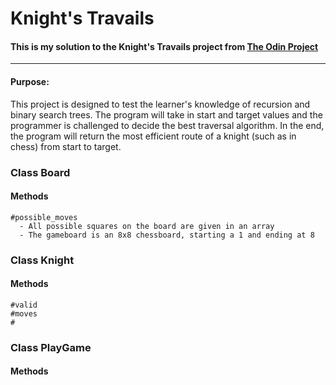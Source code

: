# Knight's Travails 
#### This is my solution to the Knight's Travails project from [The Odin Project](https://www.theodinproject.com)
_______________________________________________________________
#### Purpose:
This project is designed to test the learner's knowledge of recursion and binary search trees. The program will take in start and target values and the programmer is challenged to decide the best traversal algorithm. In the end, the program will return the most efficient route of a knight (such as in chess) from start to target. 

### Class Board
  #### Methods 
    #possible_moves
      - All possible squares on the board are given in an array
      - The gameboard is an 8x8 chessboard, starting a 1 and ending at 8

### Class Knight 
  #### Methods 
    #valid
    #moves
    #
### Class PlayGame
  #### Methods 
  